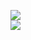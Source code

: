 [![](https://img.shields.io/badge/Made%20With-Github%20Spray-lightgrey.svg?style=for-the-badge&logo=github)](https://github.com/Annihil/github-spray#21385)  
[![](https://i.imgur.com/2DrTn0Z.gif)](https://github.com/Annihil/github-spray)